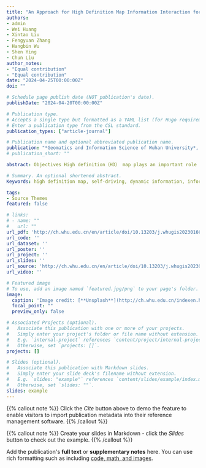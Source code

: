 ```yaml
---
title: "An Approach for High Definition Map Information Interaction for Autonomous Driving"
authors:
- admin
- Wei Huang
- Xintao Liu
- Fengyuan Zhang
- Hangbin Wu
- Shen Ying
- Chun Liu
author_notes:
- "Equal contribution"
- "Equal contribution"
date: "2024-04-25T00:00:00Z"
doi: ""

# Schedule page publish date (NOT publication's date).
publishDate: "2024-04-20T00:00:00Z"

# Publication type.
# Accepts a single type but formatted as a YAML list (for Hugo requirements).
# Enter a publication type from the CSL standard.
publication_types: ["article-journal"]

# Publication name and optional abbreviated publication name.
publication: "*Geomatics and Information Science of Wuhan University*, 49(4)"
# publication_short: ""

abstract: Objectives High definition（HD） map plays an important role in autonomous driving. Most existing research focuses on high-resolution mapping in terms of road geometries as well as the updating of static road information in HD map. However, there is still a lack of research on dynamic information involved in road traffic networks. We focus on enriching the content of HD map in terms of the dynamic information including the dynamic information, it's meta data structure and inforamation interaction.Methods We propose a comprehensive set of content that HD map need to cover for the dynamic information based on existing work on HD map data organization and data standards. Based on this, combined with cloud ends of HD map systems and vehicle ends of autonomous driving vehicles as two information interaction terminals, a method for information interaction between cloud ends and vehicle ends under different combination modes (vehicle-cloud, vehicle-vehicle, and cloud-vehicle modes) used in HD map information system is proposed to facilitate a timely capture of dynamic information in road environments.Results (1) The vehicle-cloud information interaction mode is suitable for self-driving cars. The vehicle collects vehicle dynamic information in real time and uploads it to the cloud of the HD map information system after preprocessing, so as to realize the sharing of perception information of different vehicles in the road environment on the cloud. (2)The vehicle-to-vehicle information interaction mode is used between different self-driving cars. This mode is mainly aimed at obtaining partially vehicle dynamic information directly through vehicle-to-vehicle interaction during driving. (3)The cloud-vehicle information interaction mode is suitable for vehicles connected to the HD map information system platform. The cloud stores dynamic information, and the vehicle requests the demanding information according to its own needs. Therefore, The HD map information system continuously performs information interaction in three interaction modes, and updates information simultaneously, maintaining the freshness of dynamic information and enhancing the robustness of HD map.Conclusions However, due to the complexity and variability of the road environment, the content of dynamic information interaction we propose can only cover what happens during vehicle driving to a certain extent. For the road information that appears with a small probability,we do not conduct in-depth research, which is also the direction we need to discuss and study in the future. 

# Summary. An optional shortened abstract.
Keywords: high definition map, self-driving, dynamic information, information interaction

tags:
- Source Themes
featured: false

# links:
# - name: ""
#   url: ""
url_pdf: 'http://ch.whu.edu.cn/en/article/doi/10.13203/j.whugis20230166'
url_code: ''
url_dataset: ''
url_poster: ''
url_project: ''
url_slides: ''
url_source: 'http://ch.whu.edu.cn/en/article/doi/10.13203/j.whugis20230166'
url_video: ''

# Featured image
# To use, add an image named `featured.jpg/png` to your page's folder. 
image:
  caption: 'Image credit: [**Unsplash**](http://ch.whu.edu.cn/indexen.htm)'
  focal_point: ""
  preview_only: false

# Associated Projects (optional).
#   Associate this publication with one or more of your projects.
#   Simply enter your project's folder or file name without extension.
#   E.g. `internal-project` references `content/project/internal-project/index.md`.
#   Otherwise, set `projects: []`.
projects: []

# Slides (optional).
#   Associate this publication with Markdown slides.
#   Simply enter your slide deck's filename without extension.
#   E.g. `slides: "example"` references `content/slides/example/index.md`.
#   Otherwise, set `slides: ""`.
slides: example
---
```


{{% callout note %}}
Click the *Cite* button above to demo the feature to enable visitors to import publication metadata into their reference management software.
{{% /callout %}}

{{% callout note %}}
Create your slides in Markdown - click the *Slides* button to check out the example.
{{% /callout %}}

Add the publication's **full text** or **supplementary notes** here. You can use rich formatting such as including [code, math, and images](https://docs.hugoblox.com/content/writing-markdown-latex/).
